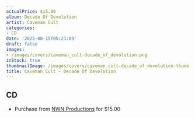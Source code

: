```yaml
---
actualPrice: $15.00
album: Decade Of Devolution
artist: Caveman Cult
categories:
- CD
date: '2025-08-15T05:21:09'
draft: false
images:
- /images/covers/caveman_cult-decade_of_devolution.png
inStock: true
thumbnailImage: /images/covers/caveman_cult-decade_of_devolution-thumb.png
title: Caveman Cult - Decade Of Devolution
---
```


## CD
* Purchase from [NWN Productions](http://shop.nwnprod.com/index.php?route=product/product&path=93&product_id=62157&sort=pd.name&order=ASC) for $15.00
